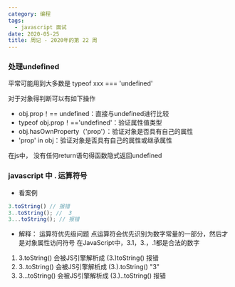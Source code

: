 ```yaml
---
category: 编程
tags:
  - javascript 面试
date: 2020-05-25
title: 周记 - 2020年的第 22 周
---
```



### 处理undefined

平常可能用到大多数是 typeof xxx === 'undefined'

对于对象得判断可以有如下操作
* obj.prop！== undefined：直接与undefined进行比较
* typeof obj.prop！=='undefined'：验证属性值类型
* obj.hasOwnProperty（'prop'）：验证对象是否具有自己的属性
* 'prop' in obj：验证对象是否具有自己的属性或继承属性

在js中， 没有任何return语句得函数隐式返回undefined

### javascript 中 . 运算符号

* 看案例
```js
3.toString() // 报错
3..toString(); //  3
3...toString(); // 报错
```
* 解释：
运算符优先级问题
点运算符会优先识别为数字常量的一部分，然后才是对象属性访问符号
在JavaScript中，3.1，3.，.1都是合法的数字
1. 3.toString() 会被JS引擎解析成 (3.)toString() 报错
2. 3..toString() 会被JS引擎解析成 (3.).toString() "3"
3. 3...toString() 会被JS引擎解析成 (3.)..toString() 报错
